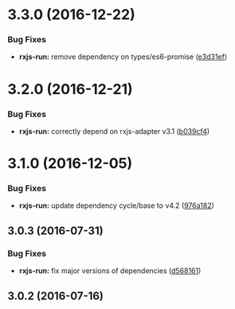 <a name="3.3.0"></a>
# 3.3.0 (2016-12-22)


### Bug Fixes

* **rxjs-run:** remove dependency on types/es6-promise ([e3d31ef](https://github.com/cyclejs/cyclejs/tree/master/packages/rxjs-run/commit/e3d31ef))



<a name="3.2.0"></a>
# 3.2.0 (2016-12-21)


### Bug Fixes

* **rxjs-run:** correctly depend on rxjs-adapter v3.1 ([b039cf4](https://github.com/cyclejs/cyclejs/tree/master/packages/rxjs-run/commit/b039cf4))



<a name="3.1.0"></a>
# 3.1.0 (2016-12-05)


### Bug Fixes

* **rxjs-run:** update dependency cycle/base to v4.2 ([976a182](https://github.com/cyclejs/cyclejs/tree/master/packages/rxjs-run/commit/976a182))



<a name="3.0.3"></a>
## 3.0.3 (2016-07-31)


### Bug Fixes

* **rxjs-run:** fix major versions of dependencies ([d568161](https://github.com/cyclejs/cyclejs/tree/master/packages/rxjs-run/commit/d568161))



<a name="3.0.2"></a>
## 3.0.2 (2016-07-16)



